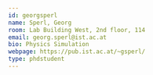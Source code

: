 ```yaml
---
id: georgsperl
name: Sperl, Georg
room: Lab Building West, 2nd floor, 114
email: georg.sperl@ist.ac.at
bio: Physics Simulation
webpage: https://pub.ist.ac.at/~gsperl/
type: phdstudent
---
```

